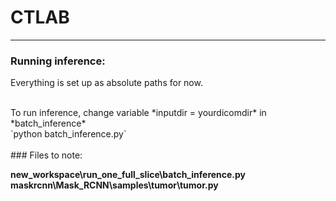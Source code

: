 # CTLAB
---
### Running inference:
Everything is set up as absolute paths for now. <br>

<br>
To run inference, change variable *inputdir = yourdicomdir* in *batch_inference*
<br>
`python batch_inference.py`
<br>
<br>
### Files to note:

**new_workspace\run_one_full_slice\batch_inference.py**
<br>
**maskrcnn\Mask_RCNN\samples\tumor\tumor.py**